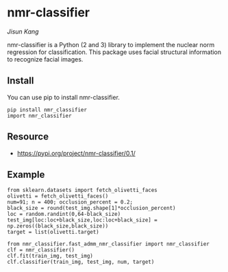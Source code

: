 # nmr-classifier

*Jisun Kang*

nmr-classifier is a Python (2 and 3) library to implement the nuclear norm regression for classification.
This package uses facial structural information to recognize facial images.

## Install
You can use pip to install nmr-classifier.
```{Python}
pip install nmr_classifier
import nmr_classifier
```

## Resource
- https://pypi.org/project/nmr-classifier/0.1/

## Example
```{Python}
from sklearn.datasets import fetch_olivetti_faces
olivetti = fetch_olivetti_faces()
num=91; n = 400; occlusion_percent = 0.2; 
black_size = round(test_img.shape[1]*occlusion_percent)
loc = random.randint(0,64-black_size)
test_img[loc:loc+black_size,loc:loc+black_size] = np.zeros((black_size,black_size))
target = list(olivetti.target)

from nmr_classifier.fast_admm_nmr_classifier import nmr_classifier
clf = nmr_classifier()
clf.fit(train_img, test_img)
clf.classifier(train_img, test_img, num, target)
```
